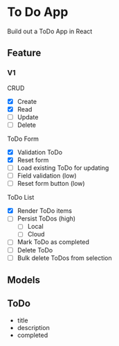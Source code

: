 # To Do App

Build out a ToDo App in React

## Feature

### V1

CRUD

- [x] Create
- [x] Read
- [ ] Update
- [ ] Delete

ToDo Form

- [x] Validation ToDo
- [x] Reset form
- [ ] Load existing ToDo for updating
- [ ] Field validation (low)
- [ ] Reset form button (low)

ToDo List

- [x] Render ToDo items
- [ ] Persist ToDos (high)
  - [ ] Local
  - [ ] Cloud
- [ ] Mark ToDo as completed
- [ ] Delete ToDo
- [ ] Bulk delete ToDos from selection

## Models

## ToDo

- title
- description
- completed
